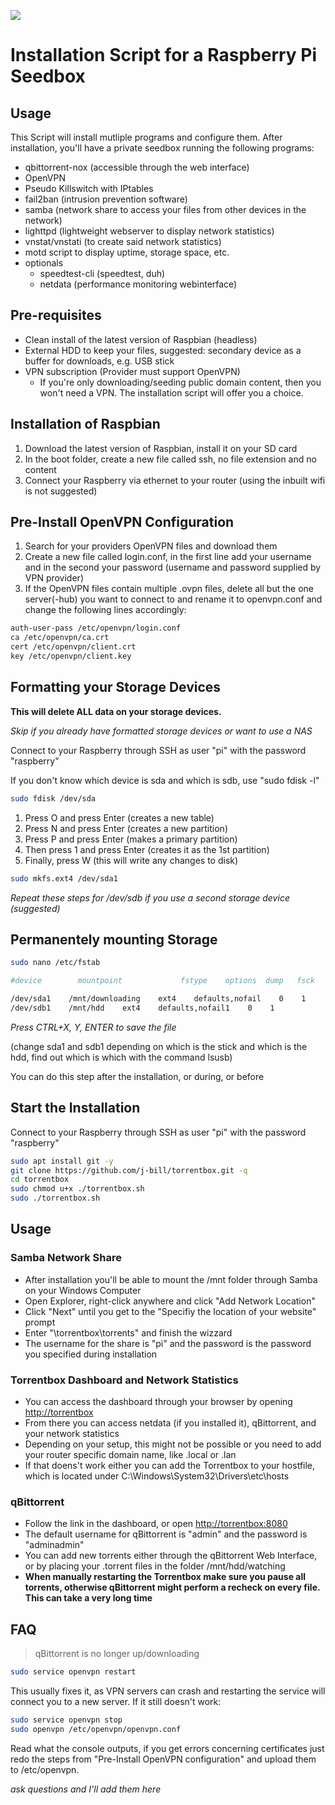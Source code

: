 ![](files/logo.jpg)
# Installation Script for a Raspberry Pi Seedbox

## Usage
This Script will install mutliple programs and configure them. After installation, you'll have a private seedbox running the following programs:
* qbittorrent-nox (accessible through the web interface)
* OpenVPN
* Pseudo Killswitch with IPtables
* fail2ban (intrusion prevention software)
* samba (network share to access your files from other devices in the network)
* lighttpd (lightweight webserver to display network statistics)
* vnstat/vnstati (to create said network statistics)
* motd script to display uptime, storage space, etc.
* optionals
  * speedtest-cli (speedtest, duh)
  * netdata (performance monitoring webinterface)

## Pre-requisites
* Clean install of the latest version of Raspbian (headless)
* External HDD to keep your files, suggested: secondary device as a buffer for downloads, e.g. USB stick
* VPN subscription (Provider must support OpenVPN)
  * If you're only downloading/seeding public domain content, then you won't need a VPN. The installation script will offer you a  choice.

## Installation of Raspbian

1. Download the latest version of Raspbian, install it on your SD card
2. In the boot folder, create a new file called ssh, no file extension and no content
3. Connect your Raspberry via ethernet to your router (using the inbuilt wifi is not suggested)

## Pre-Install OpenVPN Configuration

1. Search for your providers OpenVPN files and download them
2. Create a new file called login.conf, in the first line add your username and in the second your password (username and password supplied by VPN provider)
3. If the OpenVPN files contain multiple .ovpn files, delete all but the one server(-hub) you want to connect to and rename it to openvpn.conf and change the following lines accordingly:
```sh
auth-user-pass /etc/openvpn/login.conf
ca /etc/openvpn/ca.crt
cert /etc/openvpn/client.crt
key /etc/openvpn/client.key
  ```

## Formatting your Storage Devices

__This will delete ALL data on your storage devices.__

_Skip if you already have formatted storage devices or want to use a NAS_

Connect to your Raspberry through SSH as user "pi" with the password "raspberry"

If you don't know which device is sda and which is sdb, use "sudo fdisk -l"

```sh
sudo fdisk /dev/sda
```

1. Press O and press Enter (creates a new table)
2. Press N and press Enter (creates a new partition)
3. Press P and press Enter (makes a primary partition)
4. Then press 1 and press Enter (creates it as the 1st partition)
5. Finally, press W (this will write any changes to disk)

```sh
sudo mkfs.ext4 /dev/sda1
```

_Repeat these steps for /dev/sdb if you use a second storage device (suggested)_

## Permanentely mounting Storage

```sh
sudo nano /etc/fstab
```
```sh
#device        mountpoint             fstype    options  dump   fsck

/dev/sda1    /mnt/downloading    ext4    defaults,nofail    0    1
/dev/sdb1    /mnt/hdd    ext4    defaults,nofail1    0    1
```
_Press CTRL+X, Y, ENTER to save the file_

(change sda1 and sdb1 depending on which is the stick and which is the hdd, find out which is which with the command lsusb)

You can do this step after the installation, or during, or before

## Start the Installation

Connect to your Raspberry through SSH as user "pi" with the password "raspberry"

```sh
sudo apt install git -y
git clone https://github.com/j-bill/torrentbox.git -q
cd torrentbox
sudo chmod u+x ./torrentbox.sh
sudo ./torrentbox.sh
```

## Usage

### Samba Network Share

* After installation you'll be able to mount the /mnt folder through Samba on your Windows Computer
* Open Explorer, right-click anywhere and click "Add Network Location"
* Click "Next" until you get to the "Specifiy the location of your website" prompt
* Enter "\\torrentbox\torrents" and finish the wizzard
* The username for the share is "pi" and the password is the password you specified during installation

### Torrentbox Dashboard and Network Statistics

* You can access the dashboard through your browser by opening [http://torrentbox](http://torrentbox)
* From there you can access netdata (if you installed it), qBittorrent, and your network statistics
* Depending on your setup, this might not be possible or you need to add your router specific domain name, like .local or .lan
* If that doens't work either you can add the Torrentbox to your hostfile, which is located under C:\Windows\System32\Drivers\etc\hosts

### qBittorrent

* Follow the link in the dashboard, or open [http://torrentbox:8080](http://torrentbox:8080)
* The default username for qBittorrent is "admin" and the password is "adminadmin"
* You can add new torrents either through the qBittorrent Web Interface, or by placing your .torrent files in the folder /mnt/hdd/watching
* __When manually restarting the Torrentbox make sure you pause all torrents, otherwise qBittorrent might perform a recheck on every file. This can take a very long time__

## FAQ

> qBittorrent is no longer up/downloading
```sh
sudo service openvpn restart
```
This usually fixes it, as VPN servers can crash and restarting the service will connect you to a new server. If it still doesn't work:
```sh
sudo service openvpn stop
sudo openvpn /etc/openvpn/openvpn.conf
```
Read what the console outputs, if you get errors concerning certificates just redo the steps from "Pre-Install OpenVPN configuration" and upload them to /etc/openvpn.

_ask questions and I'll add them here_
